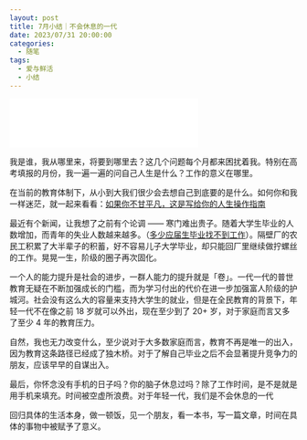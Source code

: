 ```yaml
---
layout: post
title: 7月小结｜不会休息的一代
date: 2023/07/31 20:00:00
categories:
  - 随笔
tags:
  - 爱与鲜活
  - 小结
---
```


<iframe frameborder="no" border="0" marginwidth="0" marginheight="0" width=330 height=86 src="//music.163.com/outchain/player?type=2&id=209758&auto=1&height=66"></iframe>

我是谁，我从哪里来，将要到哪里去？这几个问题每个月都来困扰着我。特别在高考填报的月份，我一遍一遍的问自己人生是什么？工作的意义在哪里。

在当前的教育体制下，从小到大我们很少会去想自己到底要的是什么。如何你和我一样迷茫，就一起来看看：[如果你不甘平凡，这是写给你的人生操作指南](https://blog.naaln.com/2023/07/newsletter-30/#%E4%B8%80%E4%B8%AA%E6%8C%87%E5%8D%97%EF%BC%9A%E5%A6%82%E6%9E%9C%E4%BD%A0%E4%B8%8D%E7%94%98%E5%B9%B3%E5%87%A1%EF%BC%8C%E8%BF%99%E6%98%AF%E5%86%99%E7%BB%99%E4%BD%A0%E7%9A%84%E4%BA%BA%E7%94%9F%E6%93%8D%E4%BD%9C%E6%8C%87%E5%8D%97)

最近有个新闻，让我想了之前有个论调 —— 寒门难出贵子。随着大学生毕业的人数增加，而青年的失业人数越来越多。（[多少应届生毕业找不到工作](https://blog.naaln.com/2023/06/newsletter-26/#%E4%B8%80%E4%B8%AA%E5%A4%B1%E4%B8%9A%E7%8E%87%EF%BC%9A%E5%A4%9A%E5%B0%91%E5%BA%94%E5%B1%8A%E7%94%9F%E6%AF%95%E4%B8%9A%E6%89%BE%E4%B8%8D%E5%88%B0%E5%B7%A5%E4%BD%9C)）。隔壁厂的农民工积累了大半辈子的积蓄，好不容易儿子大学毕业，却只能回厂里继续做拧螺丝的工作。晃晃一生，阶级的圈子再次固化。

一个人的能力提升是社会的进步，一群人能力的提升就是「卷」。一代一代的普世教育无疑在不断加强成长的门槛，而为学习付出的代价在进一步加强富人阶级的护城河。社会没有这么大的容量来支持大学生的就业，但是在全民教育的背景下，年轻一代不在像之前 18 岁就可以外出，现在至少到了 20+ 岁，对于家庭而言又多了至少 4 年的教育压力。

自然，我也无力改变什么，至少说对于大多数家庭而言，教育不再是唯一的出入，因为教育这条路径已经成了独木桥。对于了解自己毕业之后不会显著提升竞争力的朋友，应该早早的自谋出入。

最后，你怀念没有手机的日子吗？你的脑子休息过吗？除了工作时间，是不是就是用手机来填充。时间被空虚所浪费。对于年轻一代，我们是不会休息的一代

回归具体的生活本身，做一顿饭，见一个朋友，看一本书，写一篇文章，时间在具体的事物中被赋予了意义。
